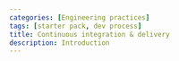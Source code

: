 ```yaml
---
categories: [Engineering practices]
tags: [starter pack, dev process]
title: Continuous integration & delivery
description: Introduction
---
```

